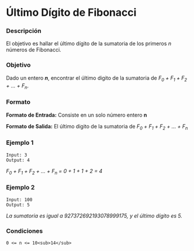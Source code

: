 # Último Dígito de Fibonacci

### Descripción
El objetivo es hallar el último dígito de la sumatoria de los primeros *n* números de Fibonacci.

### Objetivo
Dado un entero **_n_**, encontrar el último digito de la sumatoria de *F<sub>0</sub> + F<sub>1</sub> + F<sub>2</sub> + ... + F<sub>n</sub>*.

### Formato
**Formato de Entrada:** Consiste en un solo número entero **n**

**Formato de Salida:** El último digito de la sumatoria de *F<sub>0</sub> + F<sub>1</sub> + F<sub>2</sub> + ... + F<sub>n</sub>*

### Ejemplo 1
```
Input: 3
Output: 4
```
*F<sub>0</sub> + F<sub>1</sub> + F<sub>2</sub> + ... + F<sub>n</sub> = 0 + 1 + 1 + 2 = 4*

### Ejemplo 2
```
Input: 100
Output: 5
```
*La sumatoria es igual a 927372692193078999175, y el último dígito es 5.*

### Condiciones
`0 <= n <= 10<sub>14</sub>`
